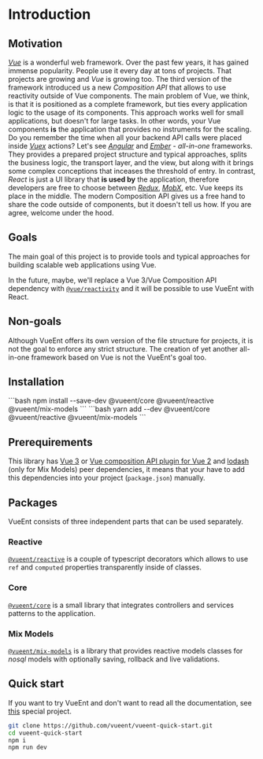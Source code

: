 # Introduction

## Motivation

[_Vue_](https://vuejs.org/) is a wonderful web framework. Over the past few years, it has gained immense popularity. People use it every day at tons of projects. That projects are growing and _Vue_ is growing too. The third version of the framework introduced us a new _Composition API_ that allows to use reactivity outside of Vue components. The main problem of Vue, we think, is that it is positioned as a complete framework, but ties every application logic to the usage of its components. This approach works well for small applications, but doesn't for large tasks. In other words, your Vue components **is** the application that provides no instruments for the scaling. Do you remember the time when all your backend API calls were placed inside [_Vuex_](https://vuex.vuejs.org/) actions? Let's see [_Angular_](https://angular.io/) and [_Ember_](https://emberjs.com/) - _all-in-one_ frameworks. They provides a prepared project structure and typical approaches, splits the business logic, the transport layer, and the view, but along with it brings some complex conceptions that inceases the threshold of entry. In contrast, _React_ is just a UI library that **is used by** the application, therefore developers are free to choose between [_Redux_](https://redux.js.org/), [_MobX_](https://mobx.js.org/), etc. Vue keeps its place in the middle. The modern Composition API gives us a free hand to share the code outside of components, but it doesn't tell us how. If you are agree, welcome under the hood.

## Goals

The main goal of this project is to provide tools and typical approaches for building scalable web applications using Vue.

In the future, maybe, we'll replace a Vue 3/Vue Composition API dependency with [`@vue/reactivity`](https://www.npmjs.com/package/@vue/reactivity) and it will be possible to use VueEnt with React.

## Non-goals

Although VueEnt offers its own version of the file structure for projects, it is not the goal to enforce any strict structure. The creation of yet another all-in-one framework based on Vue is not the VueEnt's goal too.

## Installation

<code-group>
<code-block title="NPM" active>
```bash
npm install --save-dev @vueent/core @vueent/reactive @vueent/mix-models
```
</code-block>

<code-block title="YARN">
```bash
yarn add --dev @vueent/core @vueent/reactive @vueent/mix-models
```
</code-block>
</code-group>

## Prerequirements

This library has [Vue 3](https://v3.vuejs.org/guide/introduction.html) or [Vue composition API plugin for Vue 2](https://github.com/vuejs/composition-api) and [lodash](https://lodash.com/) (only for Mix Models) peer dependencies, it means that your have to add this dependencies into your project (`package.json`) manually.

## Packages

VueEnt consists of three independent parts that can be used separately.

### Reactive

[`@vueent/reactive`](./reactive) is a couple of typescript decorators which allows to use `ref` and `computed` properties transparently inside of classes.

### Core

[`@vueent/core`](./core) is a small library that integrates controllers and services patterns to the application.

### Mix Models

[`@vueent/mix-models`](./mix-models) is a library that provides reactive models classes for _nosql_ models with optionally saving, rollback and live validations.

## Quick start

If you want to try VueEnt and don't want to read all the documentation, see [this](https://github.com/vueent/vueent-quick-start) special project.

```sh
git clone https://github.com/vueent/vueent-quick-start.git
cd vueent-quick-start
npm i
npm run dev
```
